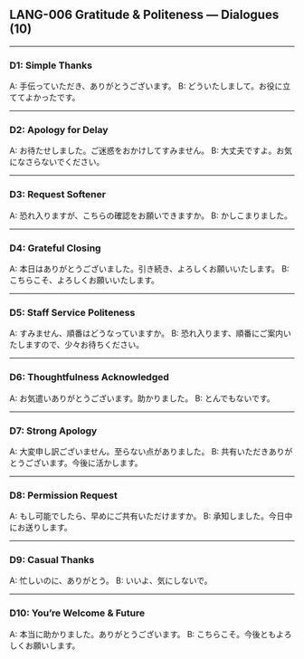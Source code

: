 ## LANG-006 Gratitude & Politeness — Dialogues (10)

---

### D1: Simple Thanks
A: 手伝っていただき、ありがとうございます。
B: どういたしまして。お役に立ててよかったです。

---

### D2: Apology for Delay
A: お待たせしました。ご迷惑をおかけしてすみません。
B: 大丈夫ですよ。お気になさらないでください。

---

### D3: Request Softener
A: 恐れ入りますが、こちらの確認をお願いできますか。
B: かしこまりました。

---

### D4: Grateful Closing
A: 本日はありがとうございました。引き続き、よろしくお願いいたします。
B: こちらこそ、よろしくお願いいたします。

---

### D5: Staff Service Politeness
A: すみません、順番はどうなっていますか。
B: 恐れ入ります、順番にご案内いたしますので、少々お待ちください。

---

### D6: Thoughtfulness Acknowledged
A: お気遣いありがとうございます。助かりました。
B: とんでもないです。

---

### D7: Strong Apology
A: 大変申し訳ございません。至らない点がありました。
B: 共有いただきありがとうございます。今後に活かします。

---

### D8: Permission Request
A: もし可能でしたら、早めにご共有いただけますか。
B: 承知しました。今日中にお送りします。

---

### D9: Casual Thanks
A: 忙しいのに、ありがとう。
B: いいよ、気にしないで。

---

### D10: You’re Welcome & Future
A: 本当に助かりました。ありがとうございます。
B: こちらこそ。今後ともよろしくお願いします。


